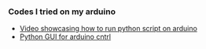 ### Codes I tried on my arduino
- [Video showcasing how to run python script on arduino](https://youtu.be/XXjFtYZEQNw?si=EnOB426LPDF0ucNq)
- [Python GUI for arduino cntrl](https://akuzechie.blogspot.com/2022/08/python-gui-for-arduino-control.html)
